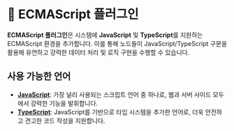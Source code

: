 # 📜 ECMAScript 플러그인

**ECMAScript 플러그인**은 시스템에 **JavaScript** 및 **TypeScript**를 지원하는 ECMAScript 환경을 추가합니다. 이를 통해 노드들이 JavaScript/TypeScript
구문을 활용해 유연하고 강력한 데이터 처리 및 로직 구현을 수행할 수 있습니다.

## 사용 가능한 언어

- **[JavaScript](https://www.ecma-international.org/publications-and-standards/standards/ecma-262)**: 가장 널리 사용되는 스크립트 언어
  중 하나로, 웹과 서버 사이드 모두에서 강력한 기능을 발휘합니다.
- **[TypeScript](https://www.typescriptlang.org/)**: JavaScript를 기반으로 타입 시스템을 추가한 언어로, 더욱 안전하고 견고한 코드 작성을 지원합니다.

